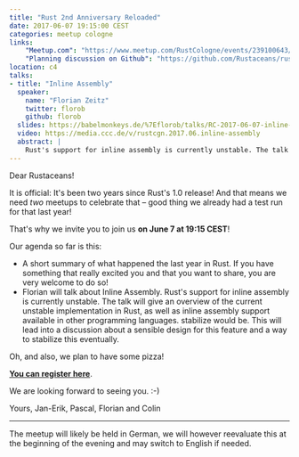```yaml
---
title: "Rust 2nd Anniversary Reloaded"
date: 2017-06-07 19:15:00 CEST
categories: meetup cologne
links:
    "Meetup.com": "https://www.meetup.com/RustCologne/events/239100643/"
    "Planning discussion on Github": "https://github.com/Rustaceans/rust-cologne/issues/31"
location: c4
talks:
- title: "Inline Assembly"
  speaker:
    name: "Florian Zeitz"
    twitter: florob
    github: florob
  slides: https://babelmonkeys.de/%7Eflorob/talks/RC-2017-06-07-inline-assembly.pdf
  video: https://media.ccc.de/v/rustcgn.2017.06.inline-assembly
  abstract: |
    Rust's support for inline assembly is currently unstable. The talk will give an overview of the current unstable implementation in Rust, as well as inline assembly support available in other programming languages. stabilize would be. This will lead into a discussion about a sensible design for this feature and a way to stabilize this eventually.
---
```


Dear Rustaceans!

It is official: It's been two years since Rust's 1.0 release! And that means we
need *two* meetups to celebrate that – good thing we already had a test run for
that last year!

That's why we invite you to join us **on June 7 at 19:15 CEST**!

Our agenda so far is this:

* A short summary of what happened the last year in Rust. If you have something
that really excited you and that you want to share, you are very welcome to do so!
* Florian will talk about Inline Assembly. Rust's support for inline assembly is currently
unstable. The talk will give an overview of the current unstable implementation in Rust,
as well as inline assembly support available in other programming languages.
stabilize would be. This will lead into a discussion about a sensible design for this feature and a way to stabilize this eventually.

Oh, and also, we plan to have some pizza!

**[You can register here](https://www.meetup.com/RustCologne/events/239100643/)**.

We are looking forward to seeing you. :-)

Yours, Jan-Erik, Pascal, Florian and Colin

- - -

The meetup will likely be held in German, we will however reevaluate this at the beginning of the evening and may switch to English if needed.
